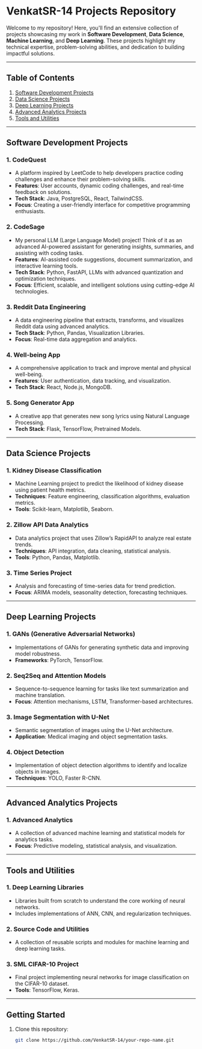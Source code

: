 # VenkatSR-14 Projects Repository

Welcome to my repository! Here, you'll find an extensive collection of projects showcasing my work in **Software Development**, **Data Science**, **Machine Learning**, and **Deep Learning**. These projects highlight my technical expertise, problem-solving abilities, and dedication to building impactful solutions.

---

## **Table of Contents**
1. [Software Development Projects](#software-development-projects)
2. [Data Science Projects](#data-science-projects)
3. [Deep Learning Projects](#deep-learning-projects)
4. [Advanced Analytics Projects](#advanced-analytics-projects)
5. [Tools and Utilities](#tools-and-utilities)

---

## **Software Development Projects**

### 1. **CodeQuest**
   - A platform inspired by LeetCode to help developers practice coding challenges and enhance their problem-solving skills.
   - **Features**: User accounts, dynamic coding challenges, and real-time feedback on solutions.
   - **Tech Stack**: Java, PostgreSQL, React, TailwindCSS.
   - **Focus**: Creating a user-friendly interface for competitive programming enthusiasts.

### 2. **CodeSage**
   - My personal LLM (Large Language Model) project! Think of it as an advanced AI-powered assistant for generating insights, summaries, and assisting with coding tasks.
   - **Features**: AI-assisted code suggestions, document summarization, and interactive learning tools.
   - **Tech Stack**: Python, FastAPI, LLMs with advanced quantization and optimization techniques.
   - **Focus**: Efficient, scalable, and intelligent solutions using cutting-edge AI technologies.

### 3. **Reddit Data Engineering**
   - A data engineering pipeline that extracts, transforms, and visualizes Reddit data using advanced analytics.
   - **Tech Stack**: Python, Pandas, Visualization Libraries.
   - **Focus**: Real-time data aggregation and analytics.

### 4. **Well-being App**
   - A comprehensive application to track and improve mental and physical well-being.
   - **Features**: User authentication, data tracking, and visualization.
   - **Tech Stack**: React, Node.js, MongoDB.

### 5. **Song Generator App**
   - A creative app that generates new song lyrics using Natural Language Processing.
   - **Tech Stack**: Flask, TensorFlow, Pretrained Models.

---

## **Data Science Projects**

### 1. **Kidney Disease Classification**
   - Machine Learning project to predict the likelihood of kidney disease using patient health metrics.
   - **Techniques**: Feature engineering, classification algorithms, evaluation metrics.
   - **Tools**: Scikit-learn, Matplotlib, Seaborn.

### 2. **Zillow API Data Analytics**
   - Data analytics project that uses Zillow’s RapidAPI to analyze real estate trends.
   - **Techniques**: API integration, data cleaning, statistical analysis.
   - **Tools**: Python, Pandas, Matplotlib.

### 3. **Time Series Project**
   - Analysis and forecasting of time-series data for trend prediction.
   - **Focus**: ARIMA models, seasonality detection, forecasting techniques.

---

## **Deep Learning Projects**

### 1. **GANs (Generative Adversarial Networks)**
   - Implementations of GANs for generating synthetic data and improving model robustness.
   - **Frameworks**: PyTorch, TensorFlow.

### 2. **Seq2Seq and Attention Models**
   - Sequence-to-sequence learning for tasks like text summarization and machine translation.
   - **Focus**: Attention mechanisms, LSTM, Transformer-based architectures.

### 3. **Image Segmentation with U-Net**
   - Semantic segmentation of images using the U-Net architecture.
   - **Application**: Medical imaging and object segmentation tasks.

### 4. **Object Detection**
   - Implementation of object detection algorithms to identify and localize objects in images.
   - **Techniques**: YOLO, Faster R-CNN.

---

## **Advanced Analytics Projects**

### 1. **Advanced Analytics**
   - A collection of advanced machine learning and statistical models for analytics tasks.
   - **Focus**: Predictive modeling, statistical analysis, and visualization.

---

## **Tools and Utilities**

### 1. **Deep Learning Libraries**
   - Libraries built from scratch to understand the core working of neural networks.
   - Includes implementations of ANN, CNN, and regularization techniques.

### 2. **Source Code and Utilities**
   - A collection of reusable scripts and modules for machine learning and deep learning tasks.

### 3. **SML CIFAR-10 Project**
   - Final project implementing neural networks for image classification on the CIFAR-10 dataset.
   - **Tools**: TensorFlow, Keras.

---

## **Getting Started**

1. Clone this repository:
   ```bash
   git clone https://github.com/VenkatSR-14/your-repo-name.git